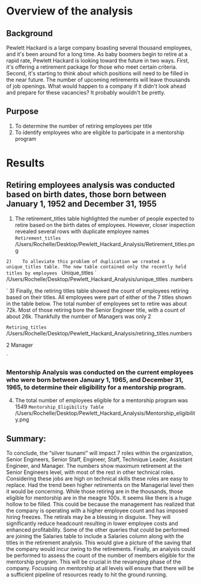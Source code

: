 # Overview of the analysis
## Background
Pewlett Hackard is a large company boasting several thousand employees, and it's been around for a long time. As baby boomers begin to retire at a rapid rate, Pewlett Hackard is looking toward the future in two ways. First, it's offering a retirement package for those who meet certain criteria. Second, it's starting to think about which positions will need to be filled in the near future.
The number of upcoming retirements will leave thousands of job openings. What would happen to a company if it didn't look ahead and prepare for these vacancies? It probably wouldn't be pretty.

## Purpose

1)    To determine the number of retiring employees per title
2)    To identify employees who are eligible to participate in a mentorship program

# Results
## Retiring employees analysis was conducted based on birth dates,  those born between January 1, 1952 and December 31, 1955

1)    The retirement_titles table highlighted the number of people expected to retire based on the birth dates of employees. However, closer inspection revealed several rows with duplicate employee names
`
Retirement_titles
`
/Users/Rochelle/Desktop/Pewlett_Hackard_Analysis/Retirement_titles.png

`
2)    To alleviate this problem of duplication we created a unique_titles table. The new table contained only the recently held titles by employees 
`
Unique_titles
`
/Users/Rochelle/Desktop/Pewlett_Hackard_Analysis/unique_titles .numbers


`
3)    Finally, the retiring titles table showed the count of employees retiring based on their titles. All employees were part of either of the 7 titles shown in the table below. The total number of employees set to retire was about 72k. Most of those retiring bore the Senior Engineer title, with a count of about 26k.  Thankfully the number of Managers was only 2

`
Retiring_titles
`
/Users/Rochelle/Desktop/Pewlett_Hackard_Analysis/retiring_titles.numbers

2       Manager

`
### Mentorship Analysis was conducted on the current employees who were born between January 1, 1965, and December 31, 1965, to determine their eligibility for a mentorship program.

4)    The total number of employees eligible for a mentorship program was 1549
`
Mentorship_Eligibility Table
`
/Users/Rochelle/Desktop/Pewlett_Hackard_Analysis/Mentorship_eligibility.png


## Summary: 
To conclude, the “silver tsunami” will impact 7 roles within the organization, Senior Engineers, Senior Staff, Engineer, Staff, Technique Leader, Assistant Engineer, and Manager.  The numbers show maximum retirement at the Senior Engineers level, with most of the rest in other technical roles. Considering these jobs are high on technical skills these roles are easy to replace. Had the trend been higher retirements on the Managerial level then it would be concerning. 
While those retiring are in the thousands, those eligible for mentorship are in the meagre 100s. It seems like there is a huge hollow to be filled. This could be because the management has realized that the company is operating with a higher employee count and has imposed hiring freezes. The retirals may be a blessing in disguise. They will significantly reduce headcount resulting in lower employee costs and enhanced profitability. 
Some of the other queries that could be performed are joining the Salaries table to include a Salaries column along with the titles in the retirement analysis. This would give a picture of the saving that the company would incur owing to the retirements.
Finally, an analysis could be performed to assess the count of the number of members eligible for the mentorship program. This will be crucial in the revamping phase of the company. Focussing on mentorship at all levels will ensure that there will be a sufficient pipeline of resources ready to hit the ground running. 


